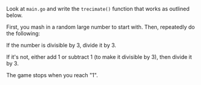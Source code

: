 Look at `main.go` and write the `trecimate()` function that works as outlined below.

First, you mash in a random large number to start with. Then, repeatedly do the following:

If the number is divisible by 3, divide it by 3.

If it's not, either add 1 or subtract 1 (to make it divisible by 3), then divide it by 3.

The game stops when you reach "1".